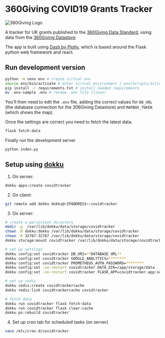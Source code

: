 # 360Giving COVID19 Grants Tracker

![360Giving Logo](https://www.threesixtygiving.org/wp-content/themes/360giving2020/assets/images/360-logos/360giving-main.svg)

A tracker for UK grants published to the [360Giving Data Standard](http://standard.threesixtygiving.org/),
using data from the [360Giving Datastore](https://www.threesixtygiving.org/data/360giving-datastore/).

The app is built using [Dash by Plotly](https://dash.plotly.com/), which is based around the Flask
python web framework and react.

## Run development version

```sh
python -m venv env # create virtual env
source env/bin/activate # enter virtual environment (`env/Scripts/activate` on windows)
pip install -r requirements.txt # install needed requirements
mv .env-sample .env # rename .env file (linux)
```

You'll then need to edit the `.env` file, adding the correct values for `DB_URL` (the database connection
for the 306Giving Datastore) and `MAPBOX_TOKEN` (which shows the map).

Once the settings are correct you need to fetch the latest data.

```sh
flask fetch-data
```

Finally run the development server

```sh
python index.py
```

## Setup using [dokku](http://dokku.viewdocs.io/dokku/)

1. On server:

```sh
dokku apps:create covidtracker
```

2. On client:

```sh
git remote add dokku dokku@<IPADDRESS>:covidtracker

```

3. On server:

```sh
# create a persistant directory
mkdir -p  /var/lib/dokku/data/storage/covidtracker
chown -R dokku:dokku /var/lib/dokku/data/storage/covidtracker
chown -R 32767:32767 /var/lib/dokku/data/storage/covidtracker
dokku storage:mount covidtracker /var/lib/dokku/data/storage/covidtracker:/app/storage

# set up settings
dokku config:set covidtracker DB_URI=**DATABASE URL**
dokku config:set covidtracker GOOGLE_ANALYTICS=********
dokku config:set covidtracker PROMETHEUS_AUTH_PASSWORD=********
dokku config:set -no-restart covidtracker DATA_DIR=/app/storage/data
dokku config:set -no-restart covidtracker FLASK_APP=covidtracker.app:server

# set up redis
dokku redis:create covidtrackercache
dokku redis:link covidtrackercache covidtracker

# fetch data
dokku run covidtracker flask fetch-data
dokku run covidtracker flask clear-cache
dokku ps:rebuild covidtracker
```

4. Set up cron tab for scheduled tasks (on server)

```sh
nano /etc/cron.d/covidtracker
```

